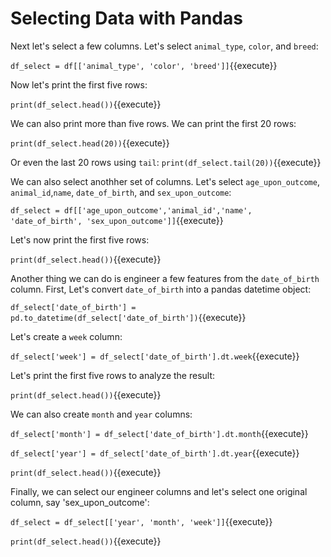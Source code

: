 # Selecting Data with Pandas

Next let's select a few columns. Let's select `animal_type`, `color`, and `breed`:


`df_select = df[['animal_type', 'color', 'breed']]`{{execute}}

Now let's print the first five rows:

`print(df_select.head())`{{execute}}

We can also print more than five rows. We can print the first 20 rows:

`print(df_select.head(20))`{{execute}}

Or even the last 20 rows using `tail`:
`print(df_select.tail(20))`{{execute}}

We can also select anothher set of columns. Let's select `age_upon_outcome`, `animal_id`,`name`, `date_of_birth`, and `sex_upon_outcome`:


`df_select = df[['age_upon_outcome','animal_id','name', 'date_of_birth', 'sex_upon_outcome']]`{{execute}}

Let's now print the first five rows:

`print(df_select.head())`{{execute}}


Another thing we can do is engineer a few features from the `date_of_birth` column. First, Let's convert `date_of_birth` into a pandas datetime object:

`df_select['date_of_birth'] = pd.to_datetime(df_select['date_of_birth'])`{{execute}}

Let's create a `week` column:

`df_select['week'] = df_select['date_of_birth'].dt.week`{{execute}}

Let's print the first five rows to analyze the result:

`print(df_select.head())`{{execute}}

We can also create `month` and `year` columns:

`df_select['month'] = df_select['date_of_birth'].dt.month`{{execute}}

`df_select['year'] = df_select['date_of_birth'].dt.year`{{execute}}

`print(df_select.head())`{{execute}}

Finally, we can select our engineer columns and let's select one original column, say 'sex_upon_outcome':

`df_select = df_select[['year', 'month', 'week']]`{{execute}}

`print(df_select.head())`{{execute}}







